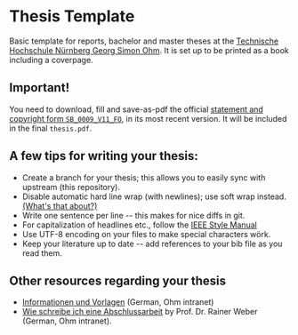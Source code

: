 # Thesis Template

Basic template for reports, bachelor and master theses at the [Technische Hochschule Nürnberg Georg Simon Ohm](https://www.th-nuernberg.de/).
It is set up to be printed as a book including a coverpage.


## Important!

You need to download, fill and save-as-pdf the official [statement and copyright form `SB_0009_V11_FO`](https://www.ohmportal.de/?qs_servlet=downloadIxServlet&rq_RecId=34323239&qs_fileId=4069&qs_lastModified=1730798018713&qs_fileControl=E531FD422F3D3AAE892A425228694B756704E80A), in its most recent version.
It will be included in the final `thesis.pdf`.


## A few tips for writing your thesis:

- Create a branch for your thesis; this allows you to easily sync with upstream (this repository).
- Disable automatic hard line wrap (with newlines); use soft wrap instead. [(What's that about?)](https://stackoverflow.com/questions/319925/difference-between-hard-wrap-and-soft-wrap)
- Write one sentence per line -- this makes for nice diffs in git.
- For capitalization of headlines etc., follow the [IEEE Style Manual](https://journals.ieeeauthorcenter.ieee.org/your-role-in-article-production/ieee-editorial-style-manual/)
- Use UTF-8 encoding on your files to make special characters wörk.
- Keep your literature up to date -- add references to your bib file as you read them.


## Other resources regarding your thesis

- [Informationen und Vorlagen](https://intern.ohmportal.de/institutionen/fakultaeten/informatik/studierende/infos-zum-studium/abschlussarbeiten/informationen-und-vorlagen/page.html) (German, Ohm intranet)
- [Wie schreibe ich eine Abschlussarbeit](https://www.in.th-nuernberg.de/Professors/Weber/Abschlussarbeit%20Methodik.pdf) by Prof. Dr. Rainer Weber (German, Ohm intranet).

